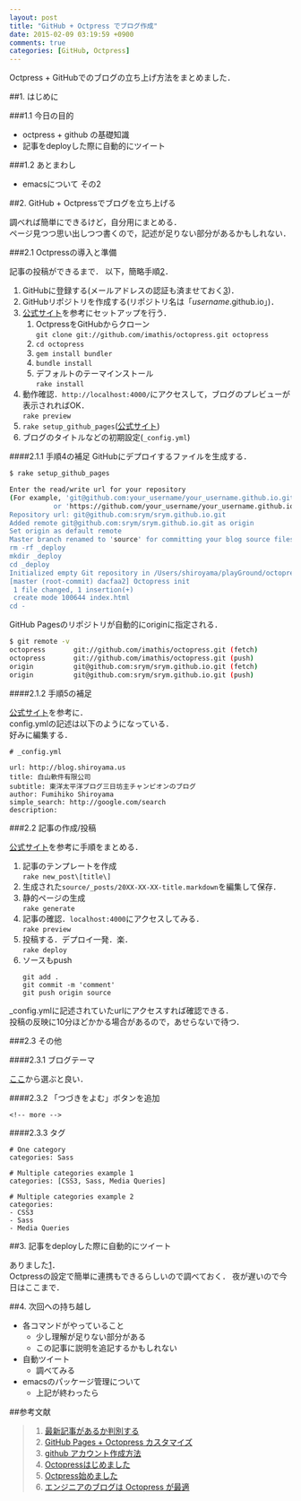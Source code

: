```yaml
---
layout: post
title: "GitHub + Octpress でブログ作成"
date: 2015-02-09 03:19:59 +0900
comments: true
categories: [GitHub, Octpress]
---
```


Octpress + GitHubでのブログの立ち上げ方法をまとめました．

<!-- more -->

##1. はじめに

###1.1 今日の目的

* octpress + github の基礎知識
* 記事をdeployした際に自動的にツイート

###1.2 あとまわし

* emacsについて その2


##2. GitHub + Octpressでブログを立ち上げる

調べれば簡単にできるけど，自分用にまとめる．  
ページ見つつ思い出しつつ書くので，記述が足りない部分があるかもしれない．

###2.1 Octpressの導入と準備

記事の投稿ができるまで．
以下，簡略手順[2](#oct_tejun)．  

1. GitHubに登録する(メールアドレスの認証も済ませておく[3](#github_account))．
2. GitHubリポジトリを作成する(リポジトリ名は「*username*.github.io」)．
3. [公式サイト](http://octopress.org/docs/setup/)を参考にセットアップを行う．
	1. OctpressをGitHubからクローン  
		`git clone git://github.com/imathis/octopress.git octopress`
	2. `cd octopress`
	3. `gem install bundler`
	4. `bundle install`
	5. デフォルトのテーマインストール  
		`rake install` 
4. 動作確認．`http://localhost:4000/`にアクセスして，ブログのプレビューが表示されればOK．  
	`rake preview`
4. `rake setup_github_pages`([公式サイト](http://octopress.org/docs/deploying/github/))
5. ブログのタイトルなどの初期設定(`_config.yml`)

####2.1.1 手順4の補足
GitHubにデプロイするファイルを生成する．

```bash
$ rake setup_github_pages

Enter the read/write url for your repository
(For example, 'git@github.com:your_username/your_username.github.io.git)
           or 'https://github.com/your_username/your_username.github.io')
Repository url: git@github.com:srym/srym.github.io.git
Added remote git@github.com:srym/srym.github.io.git as origin
Set origin as default remote
Master branch renamed to 'source' for committing your blog source files
rm -rf _deploy
mkdir _deploy
cd _deploy
Initialized empty Git repository in /Users/shiroyama/playGround/octopress/_deploy/.git/
[master (root-commit) dacfaa2] Octopress init
 1 file changed, 1 insertion(+)
 create mode 100644 index.html
cd -
```

GitHub Pagesのリポジトリが自動的にoriginに指定される．

```bash
$ git remote -v
octopress       git://github.com/imathis/octopress.git (fetch)
octopress       git://github.com/imathis/octopress.git (push)
origin          git@github.com:srym/srym.github.io.git (fetch)
origin          git@github.com:srym/srym.github.io.git (push)
```

####2.1.2 手順5の補足

[公式サイト](http://octopress.org/docs/configuring/)を参考に．  
config.ymlの記述は以下のようになっている．  
好みに編集する．

```
# _config.yml

url: http://blog.shiroyama.us
title: 白山軟件有限公司
subtitle: 東洋太平洋ブログ三日坊主チャンピオンのブログ
author: Fumihiko Shiroyama
simple_search: http://google.com/search
description:
```

###2.2 記事の作成/投稿

[公式サイト](http://octopress.org/docs/blogging/)を参考に手順をまとめる．

1. 記事のテンプレートを作成  
	`rake new_post\[title\]`
2. 生成された`source/_posts/20XX-XX-XX-title.markdown`を編集して保存．
3. 静的ページの生成  
	`rake generate`
4. 記事の確認．`localhost:4000`にアクセスしてみる．  
	`rake preview` 
5. 投稿する．デプロイ一発．楽．  
	`rake deploy`
6. ソースもpush  
	```
	git add .
	git commit -m 'comment'
	git push origin source
	```

_config.ymlに記述されていたurlにアクセスすれば確認できる．  
投稿の反映に10分ほどかかる場合があるので，あせらないで待つ．

###2.3 その他

####2.3.1 ブログテーマ

[ここ](https://github.com/imathis/octopress/wiki/3rd-Party-Octopress-Themes)から選ぶと良い．

####2.3.2 「つづきをよむ」ボタンを追加

```
<!-- more -->
```

####2.3.3 タグ

```
# One category
categories: Sass

# Multiple categories example 1
categories: [CSS3, Sass, Media Queries]

# Multiple categories example 2
categories:
- CSS3
- Sass
- Media Queries
```

##3. 記事をdeployした際に自動的にツイート

ありました[1](#auto_tweet)．  
Octpressの設定で簡単に連携もできるらしいので調べておく．
夜が遅いので今日はここまで．

##4. 次回への持ち越し

* 各コマンドがやっていること
	* 少し理解が足りない部分がある
	* この記事に説明を追記するかもしれない
* 自動ツイート
	* 調べてみる
* emacsのパッケージ管理について
	* 上記が終わったら


##参考文献
>1. <a name="auto_tweet"></a>[最新記事があるか判別する](https://github.com/kawaken/kawaken.github.io/blob/master/_posts/2013-09-17-drone.ioを使ってgithub-pagesの更新情報をtwitterに自動投稿する.md)  
>2. <a name="oct_tejun"></a>[GitHub Pages + Octopress カスタマイズ](http://qiita.com/syui/items/07365ed24eef63602233)  
>3. <a name="github_account"></a>[github アカウント作成方法](http://ounziw.com/2012/08/10/github-create/)  
>4. <a name="sankou_01"></a>[Octopressはじめました](http://www.miukoba.net/blog/2013/01/05/start-octopress/)  
>5. <a name="sankou_03"></a>[Octpress始めました](http://moonstruckdrops.github.io/blog/2013/03/21/start-octpress/)  
>6. <a name="sankou_04"></a>[エンジニアのブログは Octopress が最適](http://blog.shiroyama.us/blog/2014/02/26/octopress/)